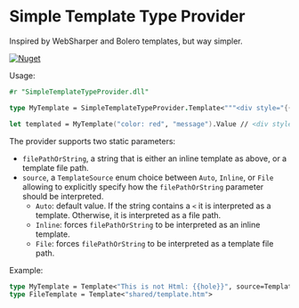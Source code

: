 # Simple Template Type Provider
Inspired by WebSharper and Bolero templates, but way simpler.

[![Nuget](https://img.shields.io/nuget/v/SimpleTemplateTypeProvider)](https://www.nuget.org/packages/SimpleTemplateTypeProvider)


Usage:

```fsharp
#r "SimpleTemplateTypeProvider.dll"

type MyTemplate = SimpleTemplateTypeProvider.Template<"""<div style="{{style}}">{{content}}</div>""">

let templated = MyTemplate("color: red", "message").Value // <div style="color: red">message</div>
```

The provider supports two static parameters:
- `filePathOrString`, a string that is either an inline template as above, or a template file path.
- `source`, a `TemplateSource` enum choice between `Auto`, `Inline`, or `File` allowing to explicitly specify how the `filePathOrString` parameter should be interpreted.
  - `Auto`: default value. If the string contains a `<` it is interpreted as a template. Otherwise, it is interpreted as a file path.
  - `Inline`: forces `filePathOrString` to be interpreted as an inline template.
  - `File`: forces `filePathOrString` to be interpreted as a template file path.

Example:
```fsharp
type MyTemplate = Template<"This is not Html: {{hole}}", source=TemplateSource.Inline>
type FileTemplate = Template<"shared/template.htm">
```
